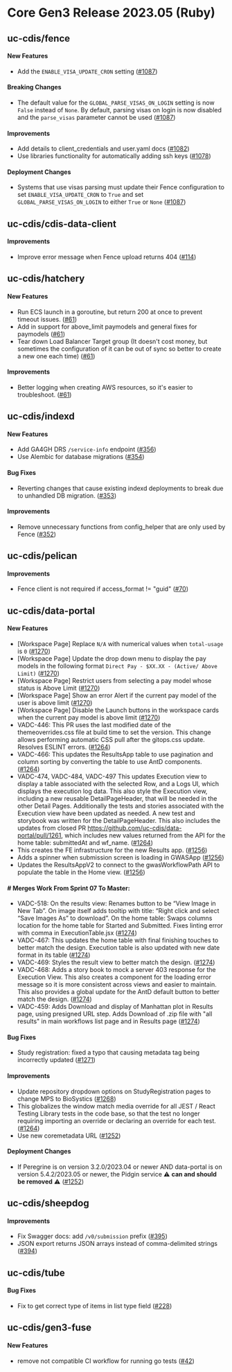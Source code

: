 # Core Gen3 Release 2023.05 (Ruby)

## uc-cdis/fence

#### New Features
  - Add the `ENABLE_VISA_UPDATE_CRON` setting ([#1087](https://github.com/uc-cdis/fence/pull/1087)) 

#### Breaking Changes
  - The default value for the `GLOBAL_PARSE_VISAS_ON_LOGIN` setting is now 
    `False` instead of `None`. By default, parsing visas on login is now 
    disabled and the `parse_visas` parameter cannot be used ([#1087](https://github.com/uc-cdis/fence/pull/1087)) 

#### Improvements
  - Add details to client_credentials and user.yaml docs ([#1082](https://github.com/uc-cdis/fence/pull/1082)) 
  - Use libraries functionality for automatically adding ssh keys ([#1078](https://github.com/uc-cdis/fence/pull/1078)) 

#### Deployment Changes
  - Systems that use visas parsing must update their Fence configuration to set 
    `ENABLE_VISA_UPDATE_CRON` to `True` and set `GLOBAL_PARSE_VISAS_ON_LOGIN` 
    to either `True` or `None` ([#1087](https://github.com/uc-cdis/fence/pull/1087)) 

## uc-cdis/cdis-data-client

#### Improvements
  - Improve error message when Fence upload returns 404 ([#114](https://github.com/uc-cdis/cdis-data-client/pull/114)) 

## uc-cdis/hatchery

#### New Features
  - Run ECS launch in a goroutine, but return 200 at once to prevent timeout 
    issues. ([#61](https://github.com/uc-cdis/hatchery/pull/61))
  - Add in support for above_limit paymodels and general fixes for paymodels 
    ([#61](https://github.com/uc-cdis/hatchery/pull/61))
  - Tear down Load Balancer Target group (It doesn't cost money, but sometimes 
    the configuration of it can be out of sync so better to create a new one 
    each time) ([#61](https://github.com/uc-cdis/hatchery/pull/61))

#### Improvements
  - Better logging when creating AWS resources, so it's easier to troubleshoot. 
    ([#61](https://github.com/uc-cdis/hatchery/pull/61))

## uc-cdis/indexd

#### New Features
  - Add GA4GH DRS `/service-info` endpoint ([#356](https://github.com/uc-cdis/indexd/pull/356)) 
  - Use Alembic for database migrations ([#354](https://github.com/uc-cdis/indexd/pull/354)) 

#### Bug Fixes
  - Reverting changes that cause existing indexd deployments to break due to 
    unhandled DB migration. ([#353](https://github.com/uc-cdis/indexd/pull/353))

#### Improvements
  - Remove unnecessary functions from config_helper that are only used by Fence 
    ([#352](https://github.com/uc-cdis/indexd/pull/352))

## uc-cdis/pelican

#### Improvements
  - Fence client is not required if access_format != "guid" ([#70](https://github.com/uc-cdis/pelican/pull/70)) 

## uc-cdis/data-portal

#### New Features
  - [Workspace Page] Replace `N/A` with numerical values when `total-usage` is 
    `0` ([#1270](https://github.com/uc-cdis/data-portal/pull/1270))
  - [Workspace Page] Update the drop down menu to display the pay models in the 
    following format `Direct Pay - $XX.XX - (Active/ Above Limit)` ([#1270](https://github.com/uc-cdis/data-portal/pull/1270)) 
  - [Workspace Page] Restrict users from selecting a pay model whose status is 
    Above Limit ([#1270](https://github.com/uc-cdis/data-portal/pull/1270))
  - [Workspace Page] Show an error Alert if the current pay model of the user 
    is above limit ([#1270](https://github.com/uc-cdis/data-portal/pull/1270))
  - [Workspace Page] Disable the Launch buttons in the workspace cards when the 
    current pay model is above limit ([#1270](https://github.com/uc-cdis/data-portal/pull/1270)) 
  - VADC-446: This PR uses the last modified date of the themeoverrides.css 
    file at build time to set the version. This change allows performing 
    automatic CSS pull after the gitops.css update. Resolves ESLINT errors. 
    ([#1264](https://github.com/uc-cdis/data-portal/pull/1264))
  - VADC-466: This updates the ResultsApp table to use pagination and column 
    sorting by converting the table to use AntD components. ([#1264](https://github.com/uc-cdis/data-portal/pull/1264)) 
  - VADC-474, VADC-484, VADC-497 This updates Execution view to display a table 
    associated with the selected Row, and a Logs UI, which displays the 
    execution log data. This also style the Execution view, including a new 
    reusable DetailPageHeader, that will be needed in the other Detail Pages. 
    Additionally the tests and stories associated with the Execution view have 
    been updated as needed. A new test and storybook was written for the 
    DetailPageHeader. This also includes the updates from closed PR 
    https://github.com/uc-cdis/data-portal/pull/1261, which includes new values 
    returned from the API for the home table: submittedAt and wf_name. ([#1264](https://github.com/uc-cdis/data-portal/pull/1264)) 
  - This creates the FE infrastructure for the new Results app. ([#1256](https://github.com/uc-cdis/data-portal/pull/1256)) 
  - Adds a spinner when submission screen is loading in GWASApp ([#1256](https://github.com/uc-cdis/data-portal/pull/1256)) 
  - Updates the ResultsAppV2 to connect to the gwasWorkflowPath API to populate 
    the table in the Home view. ([#1256](https://github.com/uc-cdis/data-portal/pull/1256)) 

#### # Merges Work From Sprint 07 To Master:
  - VADC-518: On the results view: Renames button to be “View Image in New 
    Tab”. On image itself adds tooltip with title: “Right click and select 
    “Save Images As” to download”. On the home table: Swaps columns location 
    for the home table for Started and Submitted. Fixes linting error with 
    comma in ExecutionTable.jsx ([#1274](https://github.com/uc-cdis/data-portal/pull/1274)) 
  - VADC-467: This updates the home table with final finishing touches to 
    better match the design. Execution table is also updated with new date 
    format in its table ([#1274](https://github.com/uc-cdis/data-portal/pull/1274)) 
  - VADC-469: Styles the result view to better match the design. ([#1274](https://github.com/uc-cdis/data-portal/pull/1274)) 
  - VADC-468: Adds a story book to mock a server 403 response for the Execution 
    View. This also creates a component for the loading error message so it is 
    more consistent across views and easier to maintain. This also provides a 
    global update for the AntD default button to better match the design. 
    ([#1274](https://github.com/uc-cdis/data-portal/pull/1274))
  - VADC-459: Adds Download and display of Manhattan plot in Results page, 
    using presigned URL step. Adds Download of .zip file with "all results" in 
    main workflows list page and in Results page ([#1274](https://github.com/uc-cdis/data-portal/pull/1274)) 

#### Bug Fixes
  - Study registration: fixed a typo that causing metadata tag being 
    incorrectly updated ([#1271](https://github.com/uc-cdis/data-portal/pull/1271)) 

#### Improvements
  - Update repository dropdown options on StudyRegistration pages to change MPS 
    to BioSystics ([#1268](https://github.com/uc-cdis/data-portal/pull/1268))
  - This globalizes the window match media override for all JEST / React 
    Testing Library tests in the code base, so that the test no longer 
    requiring importing an override or declaring an override for each test. 
    ([#1264](https://github.com/uc-cdis/data-portal/pull/1264))
  - Use new coremetadata URL ([#1252](https://github.com/uc-cdis/data-portal/pull/1252)) 

#### Deployment Changes
  - If Peregrine is on version 3.2.0/2023.04 or newer AND data-portal is on 
    version 5.4.2/2023.05 or newer, the Pidgin service ⚠️ **can and should be 
    removed** ⚠️ ([#1252](https://github.com/uc-cdis/data-portal/pull/1252))

## uc-cdis/sheepdog

#### Improvements
  - Fix Swagger docs: add `/v0/submission` prefix ([#395](https://github.com/uc-cdis/sheepdog/pull/395)) 
  - JSON export returns JSON arrays instead of comma-delimited strings ([#394](https://github.com/uc-cdis/sheepdog/pull/394)) 

## uc-cdis/tube

#### Bug Fixes
  - Fix to get correct type of items in list type field ([#228](https://github.com/uc-cdis/tube/pull/228)) 

## uc-cdis/gen3-fuse

#### New Features
  - remove not compatible CI workflow for running go tests ([#42](https://github.com/uc-cdis/gen3-fuse/pull/42)) 

